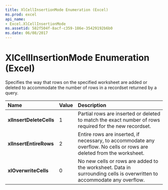 ```yaml
---
title: XlCellInsertionMode Enumeration (Excel)
ms.prod: excel
api_name:
- Excel.XlCellInsertionMode
ms.assetid: 582f504f-8acf-c359-186e-35429192b6b0
ms.date: 06/08/2017
---
```



# XlCellInsertionMode Enumeration (Excel)

Specifies the way that rows on the specified worksheet are added or deleted to accommodate the number of rows in a recordset returned by a query.



|Name|Value|Description|
|:-----|:-----|:-----|
| **xlInsertDeleteCells**|1|Partial rows are inserted or deleted to match the exact number of rows required for the new recordset.|
| **xlInsertEntireRows**|2|Entire rows are inserted, if necessary, to accommodate any overflow. No cells or rows are deleted from the worksheet.|
| **xlOverwriteCells**|0|No new cells or rows are added to the worksheet. Data in surrounding cells is overwritten to accommodate any overflow.|

